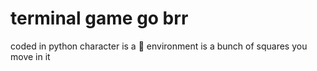 # terminal game go brr

coded in python
character is a 👨
environment is a bunch of squares
you move in it
